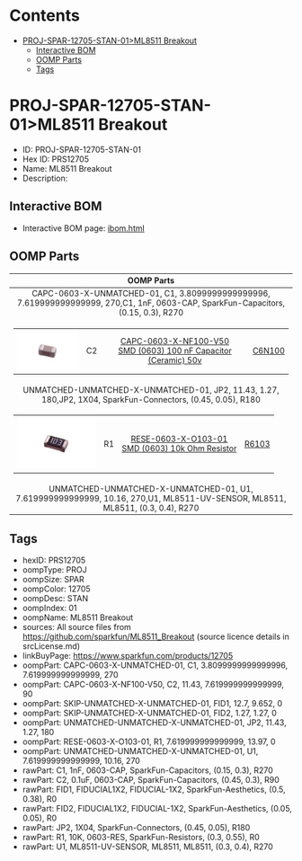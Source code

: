 



Contents
========

* [PROJ-SPAR-12705-STAN-01>ML8511 Breakout](#proj-spar-12705-stan-01ml8511-breakout)
	* [Interactive BOM](#interactive-bom)
	* [OOMP Parts](#oomp-parts)
	* [Tags](#tags)

# PROJ-SPAR-12705-STAN-01>ML8511 Breakout

- ID: PROJ-SPAR-12705-STAN-01
- Hex ID: PRS12705
- Name: ML8511 Breakout
- Description: 

## Interactive BOM

- Interactive BOM page: [ibom.html](kicad/bom/ibom.html)

## OOMP Parts
  

|OOMP Parts|
| :---: |
|CAPC-0603-X-UNMATCHED-01, C1, 3.8099999999999996, 7.619999999999999, 270,C1, 1nF, 0603-CAP, SparkFun-Capacitors, (0.15, 0.3), R270|
|<table><tr><td>![CAPC-0603-X-NF100-V50](https://raw.githubusercontent.com/oomlout/oomlout_OOMP_parts/main/CAPC-0603-X-NF100-V50/image_140.jpg)</td><td> C2</td><td>[CAPC-0603-X-NF100-V50<br>SMD (0603) 100 nF Capacitor (Ceramic) 50v](https://github.com/oomlout/oomlout_OOMP_parts/tree/main/CAPC-0603-X-NF100-V50/)</td><td>[C6N100](https://github.com/oomlout/oomlout_OOMP_parts/tree/main/CAPC-0603-X-NF100-V50/)</td></tr></table>|
|UNMATCHED-UNMATCHED-X-UNMATCHED-01, JP2, 11.43, 1.27, 180,JP2, 1X04, SparkFun-Connectors, (0.45, 0.05), R180|
|<table><tr><td>![RESE-0603-X-O103-01](https://raw.githubusercontent.com/oomlout/oomlout_OOMP_parts/main/RESE-0603-X-O103-01/image_140.jpg)</td><td> R1</td><td>[RESE-0603-X-O103-01<br>SMD (0603) 10k Ohm Resistor](https://github.com/oomlout/oomlout_OOMP_parts/tree/main/RESE-0603-X-O103-01/)</td><td>[R6103](https://github.com/oomlout/oomlout_OOMP_parts/tree/main/RESE-0603-X-O103-01/)</td></tr></table>|
|UNMATCHED-UNMATCHED-X-UNMATCHED-01, U1, 7.619999999999999, 10.16, 270,U1, ML8511-UV-SENSOR, ML8511, ML8511, (0.3, 0.4), R270|

## Tags

- hexID: PRS12705
- oompType: PROJ
- oompSize: SPAR
- oompColor: 12705
- oompDesc: STAN
- oompIndex: 01
- oompName: ML8511 Breakout
- sources: All source files from https://github.com/sparkfun/ML8511_Breakout (source licence details in srcLicense.md)
- linkBuyPage: https://www.sparkfun.com/products/12705
- oompPart: CAPC-0603-X-UNMATCHED-01, C1, 3.8099999999999996, 7.619999999999999, 270
- oompPart: CAPC-0603-X-NF100-V50, C2, 11.43, 7.619999999999999, 90
- oompPart: SKIP-UNMATCHED-X-UNMATCHED-01, FID1, 12.7, 9.652, 0
- oompPart: SKIP-UNMATCHED-X-UNMATCHED-01, FID2, 1.27, 1.27, 0
- oompPart: UNMATCHED-UNMATCHED-X-UNMATCHED-01, JP2, 11.43, 1.27, 180
- oompPart: RESE-0603-X-O103-01, R1, 7.619999999999999, 13.97, 0
- oompPart: UNMATCHED-UNMATCHED-X-UNMATCHED-01, U1, 7.619999999999999, 10.16, 270
- rawPart: C1, 1nF, 0603-CAP, SparkFun-Capacitors, (0.15, 0.3), R270
- rawPart: C2, 0.1uF, 0603-CAP, SparkFun-Capacitors, (0.45, 0.3), R90
- rawPart: FID1, FIDUCIAL1X2, FIDUCIAL-1X2, SparkFun-Aesthetics, (0.5, 0.38), R0
- rawPart: FID2, FIDUCIAL1X2, FIDUCIAL-1X2, SparkFun-Aesthetics, (0.05, 0.05), R0
- rawPart: JP2, 1X04, SparkFun-Connectors, (0.45, 0.05), R180
- rawPart: R1, 10K, 0603-RES, SparkFun-Resistors, (0.3, 0.55), R0
- rawPart: U1, ML8511-UV-SENSOR, ML8511, ML8511, (0.3, 0.4), R270
